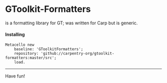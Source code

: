 # GToolkit-Formatters

is a formatting library for GT; was written for Carp but is generic.

#### Installing

```
Metacello new
    baseline: 'GToolkitFormatters';
    repository: 'github://carpentry-org/gtoolkit-formatters:master/src';
    load.
```

<hr/>

Have fun!
